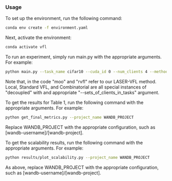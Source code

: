 ### Usage

To set up the environment, run the following command:

```bash
conda env create -f environment.yaml
```

Next, activate the environment:

```bash
conda activate vfl
```

To run an experiment, simply run main.py with the appropriate arguments. For example:

```bash
python main.py --task_name cifar10 --cuda_id 0 --num_clients 4 --method moo --wandb_name rvfl_cifar10_s0 --seed 0
```

Note that, in the code "moo" and "rvfl" refer to our LASER-VFL method.
Local, Standard VFL, and Combinatorial are all special instances of
"decoupled" with and appropriate "--sets_of_clients_in_tasks" argument.

To get the results for Table 1, run the following command with the appropriate arguments. For example:

```bash
python get_final_metrics.py --project_name WANDB_PROJECT
```

Replace WANDB_PROJECT with the appropriate configuration, such as [wandb-username]/[wandb-project].

To get the scalability results, run the following command with the appropriate arguments. For example:

```bash
python results/plot_scalability.py --project_name WANDB_PROJECT
```

As above, replace WANDB_PROJECT with the appropriate configuration, such as [wandb-username]/[wandb-project].
